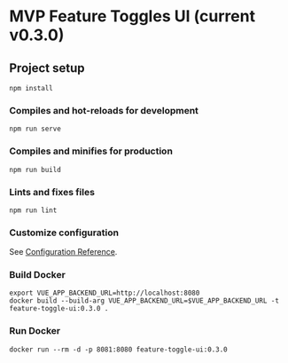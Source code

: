 # MVP Feature Toggles UI (current v0.3.0)

## Project setup
```
npm install
```

### Compiles and hot-reloads for development
```
npm run serve
```

### Compiles and minifies for production
```
npm run build
```

### Lints and fixes files
```
npm run lint
```

### Customize configuration
See [Configuration Reference](https://cli.vuejs.org/config/).

### Build Docker
```
export VUE_APP_BACKEND_URL=http://localhost:8080
docker build --build-arg VUE_APP_BACKEND_URL=$VUE_APP_BACKEND_URL -t feature-toggle-ui:0.3.0 .
```

### Run Docker
```
docker run --rm -d -p 8081:8080 feature-toggle-ui:0.3.0
```

